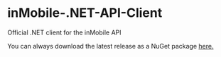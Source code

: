 # inMobile-.NET-API-Client
Official .NET client for the inMobile API 

You can always download the latest release as a NuGet package <a href="https://www.nuget.org/packages/inMobile.NET.API.Client/" >here.</a>
